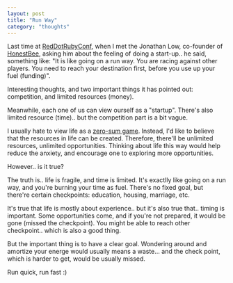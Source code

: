 ```yaml
---
layout: post
title: "Run Way"
category: "thoughts"
---
```


Last time at [RedDotRubyConf](http://www.reddotrubyconf.com/), when I met the
Jonathan Low, co-founder of [HonestBee](http://honestbee.com/), asking him about
the feeling of doing a start-up.. he said, something like: "It is like going on
a run way. You are racing against other players. You need to reach your 
destination first, before you use up your fuel (funding)".

Interesting thoughts, and two important things it has pointed out: competition,
and limited resources (money).


Meanwhile, each one of us can view ourself as a "startup". There's also limited
resource (time).. but the competition part is a bit vague.

I usually hate to view life as a [zero-sum
game](https://en.wikipedia.org/wiki/Zero-sum_game). Instead, I'd like to believe
that the resources in life can be created. Therefore, there'll be unlimited
resources, unlimited opportunities. Thinking about life this way would help
reduce the anxiety, and encourage one to exploring more opportunities.

However.. is it true?

The truth is.. life is fragile, and time is limited. It's exactlly like going on
a run way, and you're burning your time as fuel. There's no fixed goal, but
there're certain checkpoints: education, housing, marriage, etc. 

It's true that life is mostly about experience.. but it's also true that..
timing is important. Some opportunities come, and if you're not prepared, it
would be gone (missed the checkpoint). You might be able to reach other
checkpoint.. which is also a good thing.

But the important thing is to have a clear goal. Wondering around and amortize
your energe would usually means a waste... and the check point, which is harder
to get, would be usually missed.

Run quick, run fast :)
